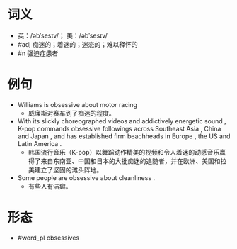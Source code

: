 # 词义
- 英：/əbˈsesɪv/； 美：/əbˈsesɪv/
- #adj 痴迷的；着迷的；迷恋的；难以释怀的
- #n 强迫症患者
# 例句
- Williams is obsessive about motor racing
	- 威廉斯对赛车到了痴迷的程度。
- With its slickly choreographed videos and addictively energetic sound , K-pop commands obsessive followings across Southeast Asia , China and Japan , and has established firm beachheads in Europe , the US and Latin America .
	- 韩国流行音乐（K-pop）以舞蹈动作精美的视频和令人着迷的动感音乐赢得了来自东南亚、中国和日本的大批痴迷的追随者，并在欧洲、美国和拉美建立了坚固的滩头阵地。
- Some people are obsessive about cleanliness .
	- 有些人有洁癖。
# 形态
- #word_pl obsessives
